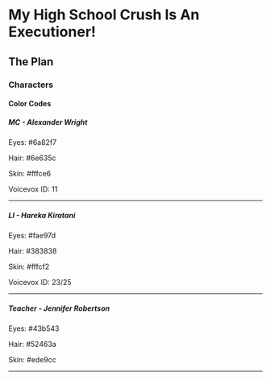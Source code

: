 # My High School Crush Is An Executioner!
## The Plan
### Characters
#### Color Codes
##### MC - Alexander Wright
Eyes: #6a82f7

Hair: #6e635c

Skin: #fffce6

Voicevox ID: 11

---
##### LI - Hareka Kiratani
Eyes: #fae97d

Hair: #383838

Skin: #fffcf2

Voicevox ID: 23/25

---
##### Teacher - Jennifer Robertson
Eyes: #43b543

Hair: #52463a

Skin: #ede9cc

---